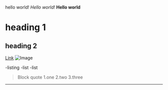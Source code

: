 
hello world!
*Hello world!*
**Hello world**
# heading 1
## heading 2
[Link](https://www.google.com/)
![Image](https://image.shutterstock.com/image-vector/guinea-pig-clipart-illustration-vector-260nw-1097306021.jpg)

-listing
-list
-list

>Block quote
1.one
2.two
3.three
---
